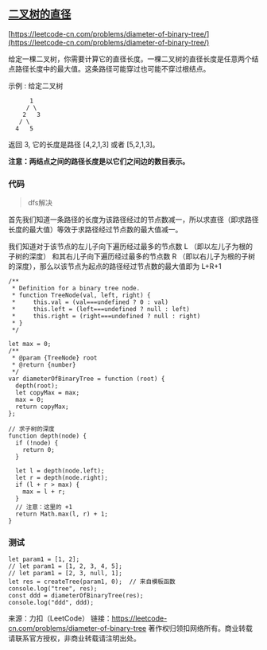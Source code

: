 ## [ 二叉树的直径](https://leetcode-cn.com/problems/diameter-of-binary-tree/)

[https://leetcode-cn.com/problems/diameter-of-binary-tree/](https://leetcode-cn.com/problems/diameter-of-binary-tree/)

给定一棵二叉树，你需要计算它的直径长度。一棵二叉树的直径长度是任意两个结点路径长度中的最大值。这条路径可能穿过也可能不穿过根结点。

 

示例 :
给定二叉树

          1
         / \
        2   3
       / \     
      4   5    
返回 3, 它的长度是路径 [4,2,1,3] 或者 [5,2,1,3]。

 

**注意：两结点之间的路径长度是以它们之间边的数目表示。**





### 代码 

>  dfs解决

首先我们知道一条路径的长度为该路径经过的节点数减一，所以求直径（即求路径长度的最大值）等效于求路径经过节点数的最大值减一。

我们知道对于该节点的左儿子向下遍历经过最多的节点数 L （即以左儿子为根的子树的深度） 和其右儿子向下遍历经过最多的节点数 R （即以右儿子为根的子树的深度），那么以该节点为起点的路径经过节点数的最大值即为 L+R+1



```tsx
/**
 * Definition for a binary tree node.
 * function TreeNode(val, left, right) {
 *     this.val = (val===undefined ? 0 : val)
 *     this.left = (left===undefined ? null : left)
 *     this.right = (right===undefined ? null : right)
 * }
 */

let max = 0;
/**
 * @param {TreeNode} root
 * @return {number}
 */
var diameterOfBinaryTree = function (root) {
  depth(root);
  let copyMax = max;
  max = 0;
  return copyMax;
};

// 求子树的深度
function depth(node) {
  if (!node) {
    return 0;
  }

  let l = depth(node.left);
  let r = depth(node.right);
  if (l + r > max) {
    max = l + r;
  }
  // 注意：这里的 +1
  return Math.max(l, r) + 1;
}

```





### 测试

```tsx
let param1 = [1, 2];
// let param1 = [1, 2, 3, 4, 5];
// let param1 = [2, 3, null, 1];
let res = createTree(param1, 0);  // 来自模板函数
console.log("tree", res);
const ddd = diameterOfBinaryTree(res);
console.log("ddd", ddd);
```









来源：力扣（LeetCode）
链接：https://leetcode-cn.com/problems/diameter-of-binary-tree
著作权归领扣网络所有。商业转载请联系官方授权，非商业转载请注明出处。